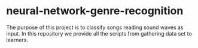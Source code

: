 # neural-network-genre-recognition
The purpose of this project is to classify songs reading sound waves as input. In this repository we provide all the scripts from gathering data set to learners. 
